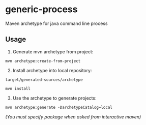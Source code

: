 generic-process
===============

Maven archetype for java command line process

Usage
---------------
1. Generate mvn archetype from project:

`mvn archetype:create-from-project`

2. Install archetype into local repository:

`target/generated-sources/archetype`

`mvn install`

3. Use the archetype to generate projects:

`mvn archetype:generate -DarchetypeCatalog=local`

*(You must specify package when asked from interactive maven)*
